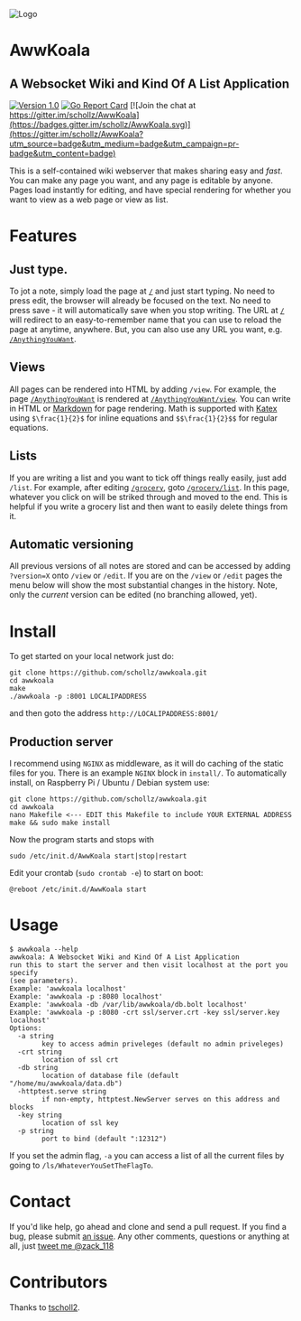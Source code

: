 ![Logo](https://i.imgur.com/ixnBYOl.png)

# AwwKoala
## A Websocket Wiki and Kind Of A List Application
[![Version 1.0](https://img.shields.io/badge/version-1.0-brightgreen.svg)]() [![Go Report Card](https://goreportcard.com/badge/github.com/schollz/AwwKoala)](https://goreportcard.com/report/github.com/schollz/AwwKoala) [![Join the chat at https://gitter.im/schollz/AwwKoala](https://badges.gitter.im/schollz/AwwKoala.svg)](https://gitter.im/schollz/AwwKoala?utm_source=badge&utm_medium=badge&utm_campaign=pr-badge&utm_content=badge)

This is a self-contained wiki webserver that makes sharing easy and _fast_. You can make any page you want, and any page is editable by anyone. Pages load instantly for editing, and have special rendering for whether you want to view as a web page or view as list.

# Features
## Just type.
To jot a note, simply load the page at [`/`](http://AwwKoala.com/) and just start typing. No need to press edit, the browser will already be focused on the text. No need to press save - it will automatically save when you stop writing. The URL at [`/`](http://AwwKoala.com/) will redirect to an easy-to-remember name that you can use to reload the page at anytime, anywhere. But, you can also use any URL you want, e.g. [`/AnythingYouWant`](http://AwwKoala.com/AnythingYouWant).

## Views
All pages can be rendered into HTML by adding `/view`. For example, the page [`/AnythingYouWant`](http://AwwKoala.com/AnythingYouWant) is rendered at [`/AnythingYouWant/view`](http://AwwKoala.com/AnythingYouWant/view). You can write in HTML or [Markdown](https://daringfireball.net/projects/markdown/) for page rendering. Math is supported with [Katex](https://github.com/Khan/KaTeX) using `$\frac{1}{2}$` for inline equations and `$$\frac{1}{2}$$` for regular equations.

## Lists
If you are writing a list and you want to tick off things really easily, just add `/list`. For example, after editing [`/grocery`](http://AwwKoala.com/grocery), goto [`/grocery/list`](http://AwwKoala.com/grocery/list). In this page, whatever you click on will be striked through and moved to the end. This is helpful if you write a grocery list and then want to easily delete things from it.

## Automatic versioning
All previous versions of all notes are stored and can be accessed by adding `?version=X` onto `/view` or `/edit`. If you are on the `/view` or `/edit` pages the menu below will show the most substantial changes in the history. Note, only the _current_ version can be edited (no branching allowed, yet).

# Install
To get started on your local network just do:

```
git clone https://github.com/schollz/awwkoala.git
cd awwkoala
make
./awwkoala -p :8001 LOCALIPADDRESS
```

and then goto the address `http://LOCALIPADDRESS:8001/`

## Production server
I recommend using `NGINX` as middleware, as it will do caching of the static files for you. There is an example `NGINX` block in `install/`. To automatically install, on Raspberry Pi / Ubuntu / Debian system use:

```
git clone https://github.com/schollz/awwkoala.git
cd awwkoala
nano Makefile <--- EDIT this Makefile to include YOUR EXTERNAL ADDRESS
make && sudo make install
```

Now the program starts and stops with

```
sudo /etc/init.d/AwwKoala start|stop|restart
```

Edit your crontab (`sudo crontab -e`) to start on boot:

```
@reboot /etc/init.d/AwwKoala start
```

# Usage

```
$ awwkoala --help
awwkoala: A Websocket Wiki and Kind Of A List Application
run this to start the server and then visit localhost at the port you specify
(see parameters).
Example: 'awwkoala localhost'
Example: 'awwkoala -p :8080 localhost'
Example: 'awwkoala -db /var/lib/awwkoala/db.bolt localhost'
Example: 'awwkoala -p :8080 -crt ssl/server.crt -key ssl/server.key localhost'
Options:
  -a string
        key to access admin priveleges (default no admin priveleges)
  -crt string
        location of ssl crt
  -db string
        location of database file (default "/home/mu/awwkoala/data.db")
  -httptest.serve string
        if non-empty, httptest.NewServer serves on this address and blocks
  -key string
        location of ssl key
  -p string
        port to bind (default ":12312")
```

If you set the admin flag, `-a` you can access a list of all the current files by going to `/ls/WhateverYouSetTheFlagTo`.

# Contact
If you'd like help, go ahead and clone and send a pull request. If you find a bug, please submit [an issue](https://github.com/schollz/AwwKoala/issues). Any other comments, questions or anything at all, just <a href="https://twitter.com/intent/tweet?screen_name=zack_118" class="twitter-mention-button" data-related="zack_118">tweet me @zack_118</a>

# Contributors
Thanks to [tscholl2](https://github.com/tscholl2).
